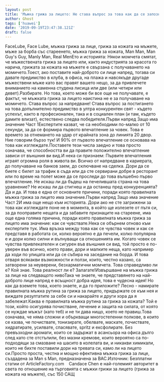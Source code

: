 ```yaml
---
layout: post
title: 'Мъжка грижа за лицето: Не става въпрос за това как да се запознаеш с момичето, а да се ориентираш'
author: Ghost
tags: ['huawei']
date: '2019-09-19T23:47:38.121Z'
draft: false
---
```


FaceLube, Face Lube, мъжка грижа за лице, грижа за кожата на мъжете, мъже за борба със стареенето, мъжка грижа за кожата, Man Man, Man Guy's Guy, Manly Man, Real MenЕто и историята: Някои момчета смятат, че мъжествената грижа за лицето или, както индустрията за красота го нарича, грижата за кожата на мъжете е свързана с получаването на момичето.Тоест, ако поставите най-доброто си лице напред, тогава си давате предимство в клуба, в офиса, на плажа и навсякъде другаде мъжествени мъже като вас правят вашето нещо, за да привлечете вниманието на каменна студена лисица или две (или четири или девет).Разбирате. Но това, което може би все още не получавате, е фактът, че мъжката грижа за лицето наистина не е за получаване на момичето. Става въпрос за напредване! Става въпрос за постигането на това допълнително предимство в ултра конкурентен свят - където успехът, както в професионален, така и в социален план (и там, където дамите влизат), естествено следва победителя.Първи напред Защо има значение Част 1Експертите казват, че са необходими по-малко от 10 секунди, за да се формира първото впечатление за човек. Това е времето за отнемането на удар от крайната зона до линията 20 двор. Ние говорим бързо тук! И 90% от първото впечатление се основава на това как изглеждате.Поставете тези числа заедно и това просто означава, че способността ви да правите положително впечатление зависи от външния ви вид.И нека си признаем: Първите впечатления играят огромна роля в живота ви. Всичко от напредване в кариерата, до получаване на банков заем, до сключване на сделка. Дори да се биете с билет за трафик в съда или да сте сервирани добре в ресторант или по време на полет може да се проследи до това вълшебно първо впечатление. Не искаш ли да бъдеш на печелившата страна на това уравнение? Не искаш ли да стигнеш и да останеш пред конкуренцията? Да и да. И това е една от основните причини, поради която правилната мъжка грижа за лицето има значение.Първи напред Защо има значение Част 2И има още нещо към историята. Дори ако не сте загрижени за това как изглеждате поне не в момента, в който ще излезете от пътя си, за да пооправите нещата и да забавите признаците на стареене, има още една голяма причина, поради която правилната мъжка грижа за лицето има значение: как се чувствате.Нека се обърнем отново към експертите тук. Има връзка между това как се чувства човек и как се представя в работата си, колко вероятно е да печели, колко популярна е и дори колко силни и вълнуващи са отношенията им. Когато човек се чувства привлекателен и сигурен във външния си вид, той просто е по-уверен във всичко, което прави, дори и малките неща, като например да ходи по улицата или да се събира на заседание на борда. И това отваря всякакви възможности и ползи, които, честно казано, са затворени за неуверени, безхарматични момчета. Това справедливо ли е? Кой знае. Това реалност ли е? Залагате!Извършване на мъжка грижа за лице на следващото нивоТака че знаете, че представянето на най-доброто лице напред е всъщност добра идея, това е чудесна идея! Но как да вземете това, което знаете, и да го приложите? Лесно - намирате правилната мъжка рутина за грижа за лицето, придържате се към нея и виждате резултатите за себе си и накарайте и други хора да я забележат.Каква е правилната мъжка рутина за грижа за кожата? Той е този, който осигурява почистване, лечение и защита на силата, от която се нуждае мъжът (като теб) и не ти дава нищо, което не правиш.Това означава, че няма сложни и объркващи многостепенни полкове, в които се казва, че почиствате, тонизирате, обелвате, маскате, почиствате, хидратирате, усилвате, спасявате, spritz и ексфолирате. Без превъзходни аромати, които се задържат в асансьора на офиса дълго след като сте отстъпили, без мазни кремове, които вероятно са по-подходящи за смазване на шасито в колелата ви, и никакви химикали, които не бихте поставили дори на тревата си, камо ли на лицето си.Просто проста, честна и мощно ефективна мъжка грижа за лице, създадена за Man s Man, предназначена за ВАС.Източник: Безплатни статии от ArticleFactory.com    Candace Chen е най-големият авторитет в света по отношение на търговията с мъжки грижи за лицето (грижа за кожата на мъжете), със 150 САЩ
